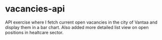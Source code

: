 # vacancies-api
API exercise where I fetch current open vacancies in the city of Vantaa and display them in a bar chart. Also added more detailed list view on open positions in healtcare sector.
